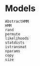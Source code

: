 # Models

```@docs
AbstractHMM
HMM
rand
permute
likelihoods
statdists
istransmat
nparams
copy
size
```
